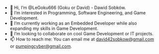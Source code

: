 - 👋 Hi, I’m @LeGoku666 (Goku or David) - Dawid Sobków.
- 👀 I’m interested in Programming, Software Engineering, and Game Development.
- 🌱 I’m currently working as an Embedded Developer while also expanding my skills in Game Development.
- 💞️ I’m looking to collaborate on cool Game Development or IT projects.
- 📫 How to reach me: You can email me at david42sobkow@gmail.com or pumpingcyber@gmail.com.

<!---
LeGoku666/LeGoku666 is a ✨ special ✨ repository because its `README.md` (this file) appears on your GitHub profile.
You can click the Preview link to take a look at your changes.
--->
